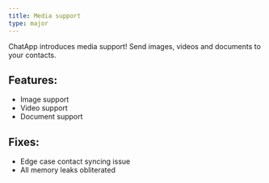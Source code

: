```yaml
---
title: Media support
type: major
---
```


ChatApp introduces media support! Send images, videos and documents to your contacts.

## Features:

* Image support
* Video support
* Document support

## Fixes:

* Edge case contact syncing issue
* All memory leaks obliterated
